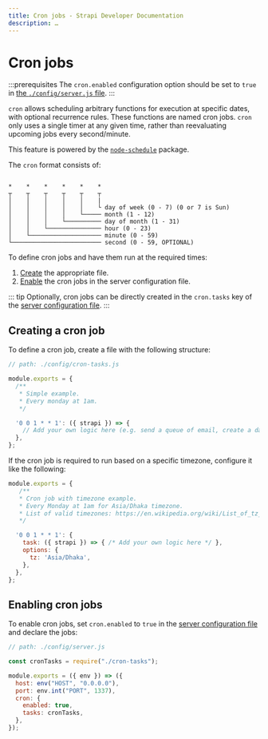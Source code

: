 ```yaml
---
title: Cron jobs - Strapi Developer Documentation
description: …
---
```


<!-- TODO: update SEO -->

# Cron jobs

:::prerequisites
The `cron.enabled` configuration option should be set to `true` in [the `./config/server.js` file](/developer-docs/latest/setup-deployment-guides/configurations/required/server.md).
:::

`cron` allows scheduling arbitrary functions for execution at specific dates, with optional recurrence rules. These functions are named cron jobs. `cron` only uses a single timer at any given time, rather than reevaluating upcoming jobs every second/minute.

This feature is powered by the [`node-schedule`](https://www.npmjs.com/package/node-schedule) package.

The `cron` format consists of:

```

*    *    *    *    *    *
┬    ┬    ┬    ┬    ┬    ┬
│    │    │    │    │    |
│    │    │    │    │    └ day of week (0 - 7) (0 or 7 is Sun)
│    │    │    │    └───── month (1 - 12)
│    │    │    └────────── day of month (1 - 31)
│    │    └─────────────── hour (0 - 23)
│    └──────────────────── minute (0 - 59)
└───────────────────────── second (0 - 59, OPTIONAL)

```

To define cron jobs and have them run at the required times:

1. [Create](#creating-a-cron-job) the appropriate file.
2. [Enable](#enabling-cron-jobs) the cron jobs in the server configuration file.

::: tip
Optionally, cron jobs can be directly created in the `cron.tasks` key of the [server configuration file](/developer-docs/latest/setup-deployment-guides/configurations/required/server.md).
:::

## Creating a cron job

To define a cron job, create a file with the following structure:

```js
// path: ./config/cron-tasks.js

module.exports = {
  /**
   * Simple example.
   * Every monday at 1am.
   */

  '0 0 1 * * 1': ({ strapi }) => {
    // Add your own logic here (e.g. send a queue of email, create a database backup, etc.).
  },
};
```

If the cron job is required to run based on a specific timezone, configure it like the following:

```js
module.exports = {
   /**
   * Cron job with timezone example.
   * Every Monday at 1am for Asia/Dhaka timezone.
   * List of valid timezones: https://en.wikipedia.org/wiki/List_of_tz_database_time_zones#List
   */

  '0 0 1 * * 1': {
    task: ({ strapi }) => { /* Add your own logic here */ },
    options: {
      tz: 'Asia/Dhaka',
    },
  },
};
```

## Enabling cron jobs

To enable cron jobs, set `cron.enabled` to `true` in the [server configuration file](/developer-docs/latest/setup-deployment-guides/configurations/required/server.md) and declare the jobs:

```js
// path: ./config/server.js

const cronTasks = require("./cron-tasks");

module.exports = ({ env }) => ({
  host: env("HOST", "0.0.0.0"),
  port: env.int("PORT", 1337),
  cron: {
    enabled: true,
    tasks: cronTasks,
  },
});
```
